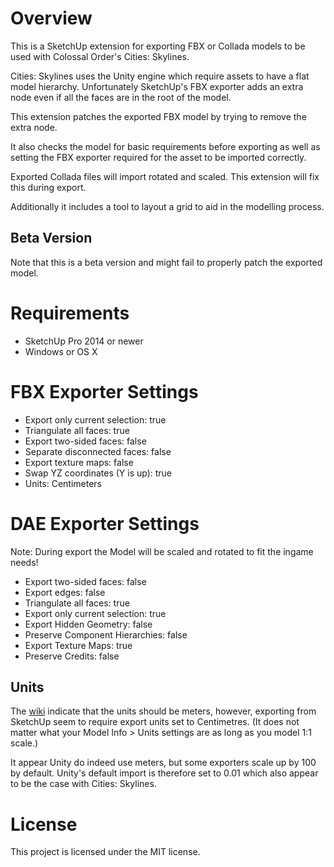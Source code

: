 # Overview

This is a SketchUp extension for exporting FBX or Collada models to be used with
Colossal Order's Cities: Skylines.

Cities: Skylines uses the Unity engine which require assets to have a flat
model hierarchy. Unfortunately SketchUp's FBX exporter adds an extra node even
if all the faces are in the root of the model. 

This extension patches the exported FBX model by trying to remove the extra
node.

It also checks the model for basic requirements before exporting as well as
setting the FBX exporter required for the asset to be imported correctly.

Exported Collada files will import rotated and scaled. This extension will
fix this during export.

Additionally it includes a tool to layout a grid to aid in the modelling process.

## Beta Version

Note that this is a beta version and might fail to properly patch the exported
model.

# Requirements

* SketchUp Pro 2014 or newer
* Windows or OS X

# FBX Exporter Settings

* Export only current selection: true
* Triangulate all faces: true
* Export two-sided faces: false
* Separate disconnected faces: false
* Export texture maps: false
* Swap YZ coordinates (Y is up): true
* Units: Centimeters

# DAE Exporter Settings

Note: During export the Model will be scaled and rotated to fit the ingame needs!

* Export two-sided faces: false
* Export edges: false
* Triangulate all faces: true
* Export only current selection: true
* Export Hidden Geometry: false
* Preserve Component Hierarchies: false
* Export Texture Maps: true
* Preserve Credits: false 


## Units

The [wiki](http://www.skylineswiki.com/Asset_Editor) indicate that the units
should be meters, however, exporting from SketchUp seem to require export units
set to Centimetres. (It does not matter what your Model Info > Units settings
are as long as you model 1:1 scale.)

It appear Unity do indeed use meters, but some exporters scale up by 100 by
default. Unity's default import is therefore set to 0.01 which also appear to be
the case with Cities: Skylines.

# License

This project is licensed under the MIT license.
